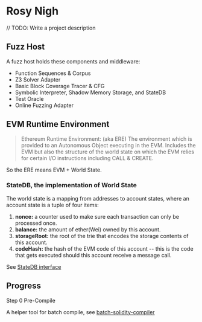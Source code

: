 # Rosy Nigh

// TODO: Write a project description

## Fuzz Host

A fuzz host holds these components and middleware:
- Function Sequences & Corpus
- Z3 Solver Adapter
- Basic Block Coverage Tracer & CFG
- Symbolic Interpreter, Shadow Memory Storage, and StateDB
- Test Oracle
- Online Fuzzing Adapter

## EVM Runtime Environment

> Ethereum Runtime Environment: (aka ERE) The environment which is provided to an Autonomous Object executing in the EVM. Includes the EVM but also the structure of the world state on which the EVM relies for certain I/O instructions including CALL & CREATE.

So the ERE means EVM + World State.

### StateDB, the implementation of World State

The world state is a mapping from addresses to account states, where an account state is a tuple of four items:
1. **nonce:** a counter used to make sure each transaction can only be processed once.
2. **balance:** the amount of ether(Wei) owned by this account.
3. **storageRoot:** the root of the trie that encodes the storage contents of this account.
4. **codeHash:** the hash of the EVM code of this account -- this is the code that gets executed should this account receive a message call.


See [StateDB interface](../core/vm/interface.go)




## Progress

Step 0 Pre-Compile

A helper tool for batch compile, see [batch-solidity-compiler](https://github.com/FadingRose/batch-compiler)

